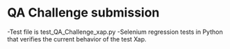 # QA Challenge submission

-Test file is test_QA_Challenge_xap.py
-Selenium regression tests in Python that verifies the current behavior of the test Xap.
